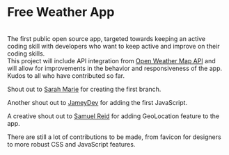 <h1>Free Weather App</h1><br/>
The first public open source app, targeted towards keeping an active coding skill with developers who want to keep active and improve on their coding skills.<br/>
This project will include API integration from <a href="https://openweathermap.org/api">Open Weather Map API</a> and will allow for improvements in the behavior and responsiveness of the app.
<br/>Kudos to all who have contributed so far.

<p></p>
<p>Shout out to <a href="https://github.com/SarahMarie73">Sarah Marie</a> for creating the first branch.</p>
<p>Another shout out to <a href="https://github.com/jameydev"> JameyDev</a> for adding the first JavaScript.</p>
<p>A creative shout out to <a href="https://github.com/cyberz3r0"> Samuel Reid</a> for adding GeoLocation feature to the app.</p>

There are still a lot of contributions to be made, from favicon for designers to more robust CSS and JavaScript features.
